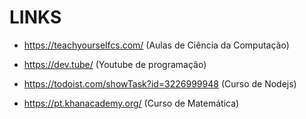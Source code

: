 # LINKS

- https://teachyourselfcs.com/ (Aulas de Ciência da Computação)

- https://dev.tube/ (Youtube de programação)

- https://todoist.com/showTask?id=3226999948 (Curso de Nodejs)

- https://pt.khanacademy.org/ (Curso de Matemática)
